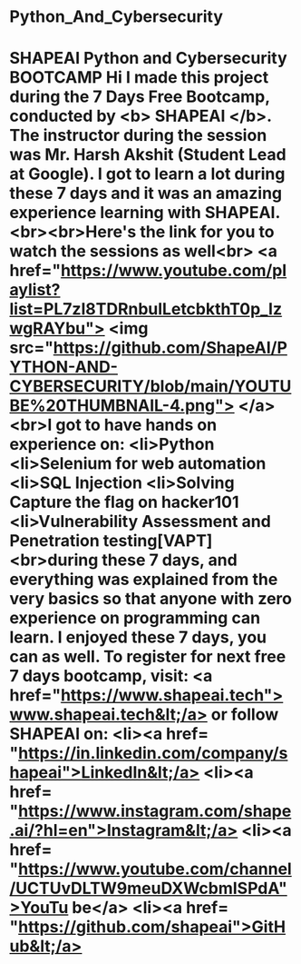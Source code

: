 # Python_And_Cybersecurity
# SHAPEAI Python and Cybersecurity BOOTCAMP Hi I made this project during the 7 Days Free Bootcamp, conducted by &lt;b> SHAPEAI &lt;/b>. The instructor during the session was Mr. Harsh Akshit (Student Lead at Google). I got to learn a lot during these 7 days and it was an amazing experience learning with SHAPEAI. &lt;br>&lt;br>Here's the link for you to watch the sessions as well&lt;br> &lt;a href="https://www.youtube.com/playlist?list=PL7zl8TDRnbulLetcbkthT0p_IzwgRAYbu"> &lt;img src="https://github.com/ShapeAI/PYTHON-AND-CYBERSECURITY/blob/main/YOUTUBE%20THUMBNAIL-4.png"> &lt;/a> &lt;br>I got to have hands on experience on: &lt;li>Python &lt;li>Selenium for web automation &lt;li>SQL Injection &lt;li>Solving Capture the flag on hacker101 &lt;li>Vulnerability Assessment and Penetration testing[VAPT] &lt;br>during these 7 days, and everything was explained from the very basics so that anyone with zero experience on programming can learn. I enjoyed these 7 days, you can as well. To register for next free 7 days bootcamp, visit: &lt;a href="https://www.shapeai.tech"> www.shapeai.tech&lt;/a> or follow SHAPEAI on: &lt;li>&lt;a href= "https://in.linkedin.com/company/shapeai">LinkedIn&lt;/a> &lt;li>&lt;a href= "https://www.instagram.com/shape.ai/?hl=en">Instagram&lt;/a> &lt;li>&lt;a href= "https://www.youtube.com/channel/UCTUvDLTW9meuDXWcbmISPdA">YouTu be&lt;/a> &lt;li>&lt;a href= "https://github.com/shapeai">GitHub&lt;/a>
